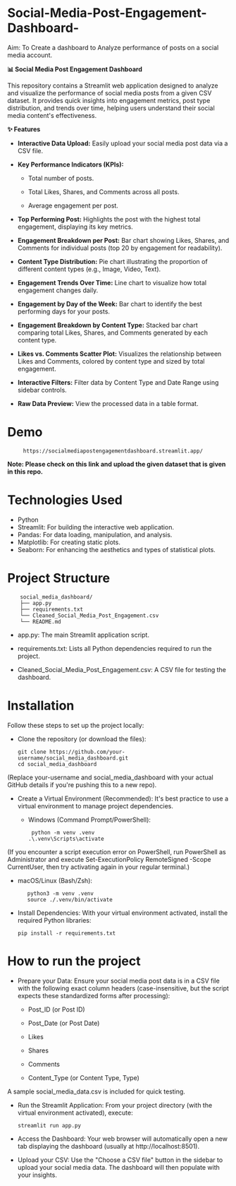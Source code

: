 # Social-Media-Post-Engagement-Dashboard-
Aim: To Create a dashboard to Analyze performance of posts on a social media account.

**📊 Social Media Post Engagement Dashboard**

This repository contains a Streamlit web application designed to analyze and visualize the performance of social media posts from a given CSV dataset. It provides quick insights into engagement metrics, post type distribution, and trends over time, helping users understand their social media content's effectiveness.

**✨ Features**
* **Interactive Data Upload:** Easily upload your social media post data via a CSV file.

* **Key Performance Indicators (KPIs):**

    * Total number of posts.

    * Total Likes, Shares, and Comments across all posts.

    * Average engagement per post.

* **Top Performing Post:** Highlights the post with the highest total engagement, displaying its key metrics.

* **Engagement Breakdown per Post:** Bar chart showing Likes, Shares, and Comments for individual posts (top 20 by engagement for readability).

* **Content Type Distribution:** Pie chart illustrating the proportion of different content types (e.g., Image, Video, Text).

* **Engagement Trends Over Time:** Line chart to visualize how total engagement changes daily.

* **Engagement by Day of the Week:** Bar chart to identify the best performing days for your posts.

* **Engagement Breakdown by Content Type:** Stacked bar chart comparing total Likes, Shares, and Comments generated by each content type.

* **Likes vs. Comments Scatter Plot:** Visualizes the relationship between Likes and Comments, colored by content type and sized by total engagement.

* **Interactive Filters:** Filter data by Content Type and Date Range using sidebar controls.

* **Raw Data Preview:** View the processed data in a table format.

# Demo
         https://socialmediapostengagementdashboard.streamlit.app/

**Note: Please check on this link and upload the given dataset that is given in this repo.**
 
 
# Technologies Used

   * Python
   * Streamlit: For building the interactive web application.
   * Pandas: For data loading, manipulation, and analysis.
   * Matplotlib: For creating static plots.
   * Seaborn: For enhancing the aesthetics and types of statistical plots.

# Project Structure
        social_media_dashboard/
        ├── app.py
        ├── requirements.txt
        └── Cleaned_Social_Media_Post_Engagement.csv 
        └── README.md

* app.py: The main Streamlit application script.

* requirements.txt: Lists all Python dependencies required to run the project.

* Cleaned_Social_Media_Post_Engagement.csv: A CSV file for testing the dashboard.

# Installation

Follow these steps to set up the project locally:

* Clone the repository (or download the files):

      git clone https://github.com/your-username/social_media_dashboard.git
      cd social_media_dashboard

(Replace your-username and social_media_dashboard with your actual GitHub details if you're pushing this to a new repo).

* Create a Virtual Environment (Recommended):
It's best practice to use a virtual environment to manage project dependencies.

    * Windows (Command Prompt/PowerShell):

           python -m venv .venv
          .\.venv\Scripts\activate

(If you encounter a script execution error on PowerShell, run PowerShell as Administrator and execute Set-ExecutionPolicy RemoteSigned -Scope CurrentUser, then try activating again in your regular terminal.)

   * macOS/Linux (Bash/Zsh):

            python3 -m venv .venv
            source ./.venv/bin/activate

* Install Dependencies:
With your virtual environment activated, install the required Python libraries:

      pip install -r requirements.txt

# How to run the project

* Prepare your Data:
Ensure your social media post data is in a CSV file with the following exact column headers (case-insensitive, but the script expects these standardized forms after processing):

  * Post_ID (or Post ID)

  * Post_Date (or Post Date)

  * Likes

  * Shares

  * Comments

  * Content_Type (or Content Type, Type)

A sample social_media_data.csv is included for quick testing.

* Run the Streamlit Application:
From your project directory (with the virtual environment activated), execute:

      streamlit run app.py

* Access the Dashboard:
Your web browser will automatically open a new tab displaying the dashboard (usually at http://localhost:8501).

* Upload your CSV:
Use the "Choose a CSV file" button in the sidebar to upload your social media data. The dashboard will then populate with your insights.
